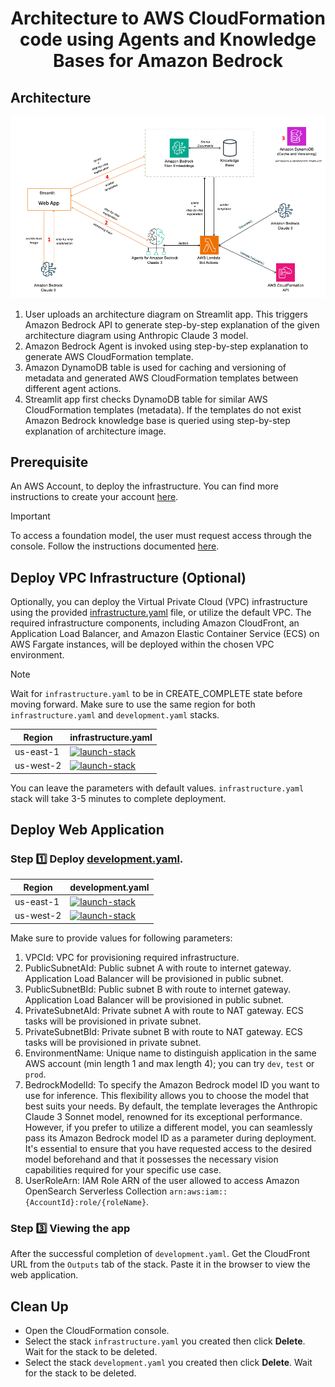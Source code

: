 # <center> Architecture to AWS CloudFormation code using Agents and Knowledge Bases for Amazon Bedrock </center> 

## Architecture

![architecture](/agents-architecture-to-cloudformation/artifact/architecture.png)

1. User uploads an architecture diagram on Streamlit app. This triggers Amazon Bedrock API to generate step-by-step explanation of the given architecture diagram using Anthropic Claude 3 model.
2. Amazon Bedrock Agent is invoked using step-by-step explanation to generate AWS CloudFormation template.
3. Amazon DynamoDB table is used for caching and versioning of metadata and generated AWS CloudFormation templates between different agent actions. 
4. Streamlit app first checks DynamoDB table for similar AWS CloudFormation templates (metadata). If the templates do not exist Amazon Bedrock knowledge base is queried using step-by-step explanation of architecture image.

## Prerequisite

An AWS Account, to deploy the infrastructure. You can find more instructions to create your 
account [here](https://aws.amazon.com/free).


> [!IMPORTANT]  
> To access a foundation model, the user must request access through the console. Follow the instructions documented [here](https://docs.aws.amazon.com/bedrock/latest/userguide/model-access.html).

## Deploy VPC Infrastructure (Optional)

Optionally, you can deploy the Virtual Private Cloud (VPC) infrastructure using the provided [infrastructure.yaml](/infrastructure.yaml) file, or utilize the default VPC. The required infrastructure components, including Amazon CloudFront, an Application Load Balancer, and Amazon Elastic Container Service (ECS) on AWS Fargate instances, will be deployed within the chosen VPC environment. 

> [!Note]  
> Wait for `infrastructure.yaml` to be in CREATE_COMPLETE state before moving forward. Make sure to use the same region for both `infrastructure.yaml` and `development.yaml` stacks. 

|   Region   | infrastructure.yaml |
| ---------- | ----------------- |
| us-east-1  | [![launch-stack](https://s3.amazonaws.com/cloudformation-examples/cloudformation-launch-stack.png)](https://console.aws.amazon.com/cloudformation/home?region=us-east-1#/stacks/new?stackName=ArchToCloudformationInfra&templateURL=https://ws-assets-prod-iad-r-iad-ed304a55c2ca1aee.s3.us-east-1.amazonaws.com/0a9f7588-a2c4-4484-b051-6658ce32605c/A2C/infrastructure.yaml)|
| us-west-2  | [![launch-stack](https://s3.amazonaws.com/cloudformation-examples/cloudformation-launch-stack.png)](https://console.aws.amazon.com/cloudformation/home?region=us-west-2#/stacks/new?stackName=ArchToCloudformationInfra&templateURL=https://ws-assets-prod-iad-r-pdx-f3b3f9f1a7d6a3d0.s3.us-west-2.amazonaws.com/0a9f7588-a2c4-4484-b051-6658ce32605c/A2C/infrastructure.yaml)|

You can leave the parameters with default values. `infrastructure.yaml` stack will take 3-5 minutes to complete deployment.

## Deploy Web Application

### Step :one: Deploy [development.yaml](/agents-architecture-to-cloudformation/cfn_stack/development.yaml).

|   Region   | development.yaml |
| ---------- | ----------------- |
| us-east-1  | [![launch-stack](https://s3.amazonaws.com/cloudformation-examples/cloudformation-launch-stack.png)](https://console.aws.amazon.com/cloudformation/home?region=us-east-1#/stacks/new?stackName=ArchToCloudformation&templateURL=https://ws-assets-prod-iad-r-iad-ed304a55c2ca1aee.s3.us-east-1.amazonaws.com/0a9f7588-a2c4-4484-b051-6658ce32605c/A2C/agents/development.yaml)|
| us-west-2  | [![launch-stack](https://s3.amazonaws.com/cloudformation-examples/cloudformation-launch-stack.png)](https://console.aws.amazon.com/cloudformation/home?region=us-west-2#/stacks/new?stackName=ArchToCloudformation&templateURL=https://ws-assets-prod-iad-r-pdx-f3b3f9f1a7d6a3d0.s3.us-west-2.amazonaws.com/0a9f7588-a2c4-4484-b051-6658ce32605c/A2C/agents/development.yaml)|

Make sure to provide values for following parameters:
1. VPCId: VPC for provisioning required infrastructure. 
2. PublicSubnetAId: Public subnet A with route to internet gateway. Application Load Balancer will be provisioned in public subnet. 
3. PublicSubnetBId: Public subnet B with route to internet gateway. Application Load Balancer will be provisioned in public subnet. 
4. PrivateSubnetAId: Private subnet A with route to NAT gateway. ECS tasks will be provisioned in private subnet. 
5. PrivateSubnetBId: Private subnet B with route to NAT gateway. ECS tasks will be provisioned in private subnet. 
6. EnvironmentName: Unique name to distinguish application in the same AWS account (min length 1 and max length 4); you can try `dev`, `test` or `prod`.
7. BedrockModelId: To specify the Amazon Bedrock model ID you want to use for inference. This flexibility allows you to choose the model that best suits your needs. By default, the template leverages the Anthropic Claude 3 Sonnet model, renowned for its exceptional performance. However, if you prefer to utilize a different model, you can seamlessly pass its Amazon Bedrock model ID as a parameter during deployment. It's essential to ensure that you have requested access to the desired model beforehand and that it possesses the necessary vision capabilities required for your specific use case.
8. UserRoleArn: IAM Role ARN of the user allowed to access Amazon OpenSearch Serverless Collection `arn:aws:iam::{AccountId}:role/{roleName}`.

### Step :three: Viewing the app

After the successful completion of `development.yaml`. Get the CloudFront URL from the `Outputs` tab of the stack. Paste it in the browser to view the web application.

## Clean Up
- Open the CloudFormation console.
- Select the stack `infrastructure.yaml` you created then click **Delete**. Wait for the stack to be deleted.
- Select the stack `development.yaml` you created then click **Delete**. Wait for the stack to be deleted.